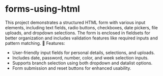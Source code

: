 # forms-using-html
This project demonstrates a structured HTML form with various input elements, including text fields, radio buttons, checkboxes, date pickers, file uploads, and dropdown selections. The form is enclosed in fieldsets for better organization and includes validation features like required inputs and pattern matching.
🔹 Features:
- User-friendly input fields for personal details, selections, and uploads.
- Includes date, password, number, color, and week selection inputs.
- Supports branch selection using both dropdown and datalist options.
- Form submission and reset buttons for enhanced usability.
